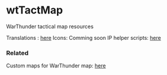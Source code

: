wtTactMap
=========

WarThunder tactical map resources

Translations : [here](./translations/)
Icons: Comming soon
IP helper scripts: [here](./ip_help)

### Related
Custom maps for WarThunder map: [here](../Custom-WarThunder-maps/)
